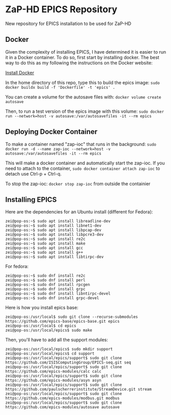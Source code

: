 # ZaP-HD EPICS Repository

New repository for EPICS installation to be used for ZaP-HD

## Docker

Given the complexity of installing EPICS, I have determined it is easier to run it in a Docker container. To do so, first start by installing docker. The best way to do this as my following the instructions on the Docker website:

[Install Docker](https://docs.docker.com/engine/install/)

In the home directory of this repo, type this to build the epics image:
`sudo docker buildx build -f 'Dockerfile' -t 'epics' .`

You can create a volume for the autosave files with:
`docker volume create autosave`

Then, to run a test version of the epics image with this volume:
`sudo docker run --network=host -v autosave:/var/autosavefiles -it --rm epics`

## Deploying Docker Container

To make a container named "zap-ioc" that runs in the background:
`sudo docker run -d --name zap-ioc --network=host -v autosave:/var/autosavefiles -it --rm epics`

This will make a docker container and automatically start the zap-ioc. If you need to attach to the container, `sudo docker container attach zap-ioc` to detach use Ctrl-p + Ctrl-q. 

To stop the zap-ioc: `docker stop zap-ioc` from outside the containier



## Installing EPICS

Here are the dependencies for an Ubuntu install (different for Fedora):
```
zei@pop-os:~$ sudo apt install libreadline-dev
zei@pop-os:~$ sudo apt install libnet1-dev
zei@pop-os:~$ sudo apt install libpcap-dev
zei@pop-os:~$ sudo apt install libpcre3-dev
zei@pop-os:~$ sudo apt install re2c
zei@pop-os:~$ sudo apt install make
zei@pop-os:~$ sudo apt install gcc
zei@pop-os:~$ sudo apt install g++
zei@pop-os:~$ sudo apt install libtirpc-dev
```

For fedora:
```
zei@pop-os:~$ sudo dnf install re2c
zei@pop-os:~$ sudo dnf install perl
zei@pop-os:~$ sudo dnf install rpcgen
zei@pop-os:~$ sudo dnf install grpc
zei@pop-os:~$ sudo dnf install libntirpc-devel
zei@pop-os:~$ sudo dnf install grpc-devel

```

Here is how you install epics base:
```
zei@pop-os:/usr/local$ sudo git clone --recurse-submodules https://github.com/epics-base/epics-base.git epics
zei@pop-os:/usr/local$ cd epics
zei@pop-os:/usr/local/epics$ sudo make
```

Then, you'll have to add all the support modules:
```
zei@pop-os:/usr/local/epics$ sudo mkdir support
zei@pop-os:/usr/local/epics$ cd support
zei@pop-os:/usr/local/epics/support$ sudo git clone https://github.com/ISISComputingGroup/EPICS-seq.git seq
zei@pop-os:/usr/local/epics/support$ sudo git clone https://github.com/epics-modules/calc calc
zei@pop-os:/usr/local/epics/support$ sudo git clone https://github.com/epics-modules/asyn asyn
zei@pop-os:/usr/local/epics/support$ sudo git clone https://github.com/paulscherrerinstitute/StreamDevice.git stream
zei@pop-os:/usr/local/epics/support$ sudo git clone https://github.com/epics-modules/modbus.git modbus
zei@pop-os:/usr/local/epics/support$ sudo git clone https://github.com/epics-modules/autosave autosave
```

